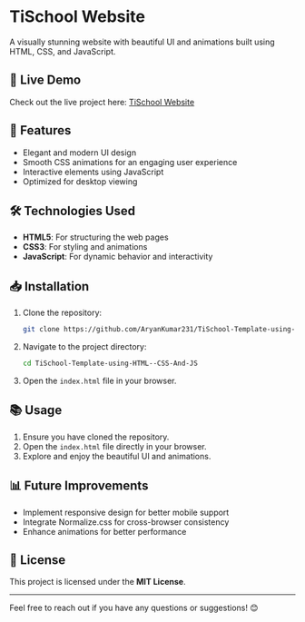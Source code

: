 # TiSchool Website

A visually stunning website with beautiful UI and animations built using HTML, CSS, and JavaScript.

## 📌 Live Demo

Check out the live project here: [TiSchool Website](https://tischool-dot-com.netlify.app/)

## 🚀 Features

- Elegant and modern UI design
- Smooth CSS animations for an engaging user experience
- Interactive elements using JavaScript
- Optimized for desktop viewing

## 🛠️ Technologies Used

- **HTML5**: For structuring the web pages
- **CSS3**: For styling and animations
- **JavaScript**: For dynamic behavior and interactivity

## 📥 Installation

1. Clone the repository:

    ```bash
    git clone https://github.com/AryanKumar231/TiSchool-Template-using-HTML--CSS-And-JS.git
    ```

2. Navigate to the project directory:

    ```bash
    cd TiSchool-Template-using-HTML--CSS-And-JS
    ```

3. Open the `index.html` file in your browser.

## 📚 Usage

1. Ensure you have cloned the repository.
2. Open the `index.html` file directly in your browser.
3. Explore and enjoy the beautiful UI and animations.

## 📊 Future Improvements

- Implement responsive design for better mobile support
- Integrate Normalize.css for cross-browser consistency
- Enhance animations for better performance


## 📄 License

This project is licensed under the **MIT License**.

---

Feel free to reach out if you have any questions or suggestions! 😊
